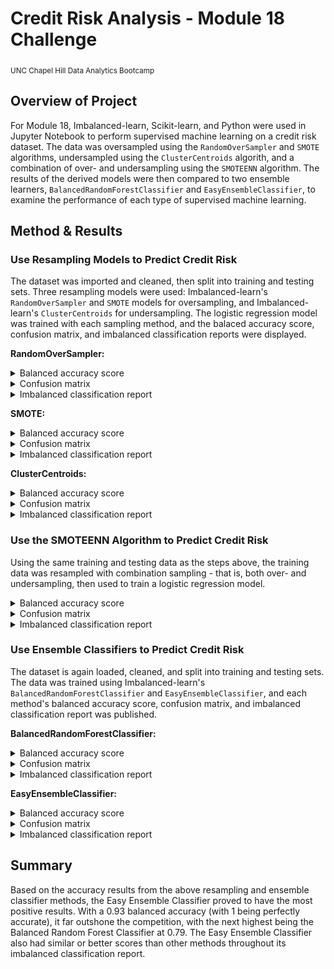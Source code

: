 # Credit Risk Analysis - Module 18 Challenge
<sub>UNC Chapel Hill Data Analytics Bootcamp</sub>

## Overview of Project
For Module 18, Imbalanced-learn, Scikit-learn, and Python were used in Jupyter Notebook to perform supervised machine learning on a credit risk dataset. The data was oversampled using the `RandomOverSampler` and `SMOTE` algorithms, undersampled using the `ClusterCentroids` algorith, and a combination of over- and undersampling using the `SMOTEENN` algorithm. The results of the derived models were then compared to two ensemble learners, `BalancedRandomForestClassifier` and `EasyEnsembleClassifier`, to examine the performance of each type of supervised machine learning.

## Method & Results
### Use Resampling Models to Predict Credit Risk
The dataset was imported and cleaned, then split into training and testing sets. Three resampling models were used: Imbalanced-learn's `RandomOverSampler` and `SMOTE` models for oversampling, and Imbalanced-learn's `ClusterCentroids` for undersampling. The logistic regression model was trained with each sampling method, and the balaced accuracy score, confusion matrix, and imbalanced classification reports were displayed.

<b>RandomOverSampler:</b>
<details>
  <summary>Balanced accuracy score</summary>
  
  ![balanced accuracy score - RandomOverSampler oversampling](images/over_ros_balanced.png)
  
</details>
<details>
  <summary>Confusion matrix</summary>
  
  ![confusion matrix - RandomOverSampler oversampling](images/over_ros_confusion.png)
  <sub><br />Top row: true positives, false positives<br /></sub>
  <sub>Bottom row: false negatives, true negatives</sub>
  
</details>
<details>
  <summary>Imbalanced classification report</summary>
  
  ![imbalanced classification report - RandomOverSampler oversampling](images/over_ros_imbalanced.png)
  <sub><br />pre = precision, rec = recall, spe = specificity, f1 = f1-score, geo = geometric mean, iba = index-balanced accuracy, sup = support</sub>
  
</details>

<b>SMOTE:</b>
<details>
  <summary>Balanced accuracy score</summary>
  
  ![balanced accuracy score - Smote oversampling](images/over_smote_balanced.png)
  
</details>
<details>
  <summary>Confusion matrix</summary>
  
  ![confusion matrix - Smote oversampling](images/over_smote_confusion.png)
  <sub><br />Top row: true positives, false positives<br /></sub>
  <sub>Bottom row: false negatives, true negatives</sub>
  
</details>
<details>
  <summary>Imbalanced classification report</summary>
  
  ![imbalanced classification report - Smote oversampling](images/over_smote_imbalanced.png)
  <sub><br />pre = precision, rec = recall, spe = specificity, f1 = f1-score, geo = geometric mean, iba = index-balanced accuracy, sup = support</sub>
  
</details>

<b>ClusterCentroids:</b>
<details>
  <summary>Balanced accuracy score</summary>
  
  ![balanced accuracy score - ClusterCentroids undersampling](images/under_cluster_balanced.png)
  
</details>
<details>
  <summary>Confusion matrix</summary>
  
  ![confusion matrix - ClusterCentroids undersampling](images/under_cluster_confusion.png)
  <sub><br />Top row: true positives, false positives<br /></sub>
  <sub>Bottom row: false negatives, true negatives</sub>
  
</details>
<details>
  <summary>Imbalanced classification report</summary>
  
  ![imbalanced classification report - ClusterCentroids undersampling](images/under_cluster_imbalanced.png)
  <sub><br />pre = precision, rec = recall, spe = specificity, f1 = f1-score, geo = geometric mean, iba = index-balanced accuracy, sup = support</sub>
  
</details>

### Use the SMOTEENN Algorithm to Predict Credit Risk
Using the same training and testing data as the steps above, the training data was resampled with combination sampling - that is, both over- and undersampling, then used to train a logistic regression model.
<details>
  <summary>Balanced accuracy score</summary>
  
  ![balanced accuracy score - Smoteenn combination sampling](images/overunder_smoteenn_balanced.png)
  
</details>
<details>
  <summary>Confusion matrix</summary>
  
  ![confusion matrix - Smoteenn combination sampling](images/overunder_smoteenn_confusion.png)
  <sub><br />Top row: true positives, false positives<br /></sub>
  <sub>Bottom row: false negatives, true negatives</sub>
  
</details>
<details>
  <summary>Imbalanced classification report</summary>
  
  ![imbalanced classification report - Smoteenn combination sampling](images/overunder_smoteenn_imbalanced.png)
  <sub><br />pre = precision, rec = recall, spe = specificity, f1 = f1-score, geo = geometric mean, iba = index-balanced accuracy, sup = support</sub>
  
</details>

### Use Ensemble Classifiers to Predict Credit Risk
The dataset is again loaded, cleaned, and split into training and testing sets. The data was trained using Imbalanced-learn's `BalancedRandomForestClassifier` and `EasyEnsembleClassifier`, and each method's balanced accuracy score, confusion matrix, and imbalanced classification report was published.

<b>BalancedRandomForestClassifier:</b>
<details>
  <summary>Balanced accuracy score</summary>
  
  ![balanced accuracy score - BalancedRandomForestClassifier](images/ec_brfc_balanced.png)
  
</details>
<details>
  <summary>Confusion matrix</summary>
  
  ![confusion matrix - BalancedRandomForestClassifier](images/ec_brfc_confusion.png)
  <sub><br />Top row: true positives, false positives<br /></sub>
  <sub>Bottom row: false negatives, true negatives</sub>
  
</details>
<details>
  <summary>Imbalanced classification report</summary>
  
  ![imbalanced classification report - BalancedRandomForestClassifier](images/ec_brfc_imbalanced.png)
  <sub><br />pre = precision, rec = recall, spe = specificity, f1 = f1-score, geo = geometric mean, iba = index-balanced accuracy, sup = support</sub>
  
</details>

<b>EasyEnsembleClassifier:</b>
<details>
  <summary>Balanced accuracy score</summary>
  
  ![balanced accuracy score - EasyEnsembleClassifier](images/ec_eec_balanced.png)
  
</details>
<details>
  <summary>Confusion matrix</summary>
  
  ![confusion matrix - EasyEnsembleClassifier](images/ec_eec_confusion.png)
  <sub><br />Top row: true positives, false positives<br /></sub>
  <sub>Bottom row: false negatives, true negatives</sub>
  
</details>
<details>
  <summary>Imbalanced classification report</summary>
  
  ![imbalanced classification report - EasyEnsembleClassifier](images/ec_eec_imbalanced.png)
  <sub><br />pre = precision, rec = recall, spe = specificity, f1 = f1-score, geo = geometric mean, iba = index-balanced accuracy, sup = support</sub>
  
</details>

## Summary
Based on the accuracy results from the above resampling and ensemble classifier methods, the Easy Ensemble Classifier proved to have the most positive results. With a 0.93 balanced accuracy (with 1 being perfectly accurate), it far outshone the competition, with the next highest being the Balanced Random Forest Classifier at 0.79. The Easy Ensemble Classifier also had similar or better scores than other methods throughout its imbalanced classification report.
